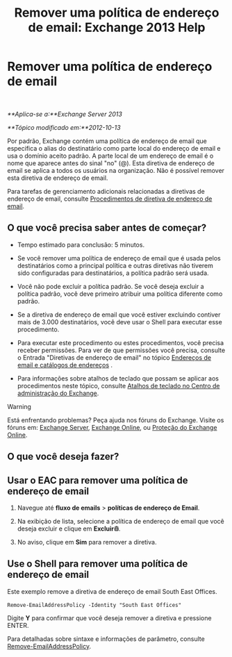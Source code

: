﻿---
title: 'Remover uma política de endereço de email: Exchange 2013 Help'
TOCTitle: Remover uma política de endereço de email
ms:assetid: f1d05223-7d41-406d-8fae-f4227be1c1c2
ms:mtpsurl: https://technet.microsoft.com/pt-br/library/Bb125181(v=EXCHG.150)
ms:contentKeyID: 50486981
ms.date: 05/22/2018
mtps_version: v=EXCHG.150
ms.translationtype: MT
---

# Remover uma política de endereço de email

 

_**Aplica-se a:**Exchange Server 2013_

_**Tópico modificado em:**2012-10-13_

Por padrão, Exchange contém uma política de endereço de email que especifica o alias do destinatário como parte local do endereço de email e usa o domínio aceito padrão. A parte local de um endereço de email é o nome que aparece antes do sinal "no" (@). Esta diretiva de endereço de email se aplica a todos os usuários na organização. Não é possível remover esta diretiva de endereço de email.

Para tarefas de gerenciamento adicionais relacionadas a diretivas de endereço de email, consulte [Procedimentos de diretiva de endereço de email](email-address-policy-procedures-exchange-2013-help.md).

## O que você precisa saber antes de começar?

  - Tempo estimado para conclusão: 5 minutos.

  - Se você remover uma política de endereço de email que é usada pelos destinatários como a principal política e outras diretivas não tiverem sido configuradas para destinatários, a política padrão será usada.

  - Você não pode excluir a política padrão. Se você deseja excluir a política padrão, você deve primeiro atribuir uma política diferente como padrão.

  - Se a diretiva de endereço de email que você estiver excluindo contiver mais de 3.000 destinatários, você deve usar o Shell para executar esse procedimento.

  - Para executar este procedimento ou estes procedimentos, você precisa receber permissões. Para ver de que permissões você precisa, consulte o Entrada "Diretivas de endereço de email" no tópico [Endereços de email e catálogos de endereços](email-addresses-and-address-books-exchange-2013-help.md) .

  - Para informações sobre atalhos de teclado que possam se aplicar aos procedimentos neste tópico, consulte [Atalhos de teclado no Centro de administração do Exchange](keyboard-shortcuts-in-the-exchange-admin-center-exchange-online-protection-help.md).


> [!WARNING]
> Está enfrentando problemas? Peça ajuda nos fóruns do Exchange. Visite os fóruns em: <A href="https://go.microsoft.com/fwlink/p/?linkid=60612">Exchange Server</A>, <A href="https://go.microsoft.com/fwlink/p/?linkid=267542">Exchange Online</A>, ou <A href="https://go.microsoft.com/fwlink/p/?linkid=285351">Proteção do Exchange Online</A>.



## O que você deseja fazer?

## Usar o EAC para remover uma política de endereço de email

1.  Navegue até **fluxo de emails** \> **políticas de endereço de Email**.

2.  Na exibição de lista, selecione a política de endereço de email que você deseja excluir e clique em **Excluir**![Excluir ícone](images/JJ673559.14f639f6-61e8-4418-bbfb-0db14de9d2f5(EXCHG.150).gif "Excluir ícone").

3.  No aviso, clique em **Sim** para remover a diretiva.

## Use o Shell para remover uma política de endereço de email

Este exemplo remove a diretiva de endereço de email South East Offices.

    Remove-EmailAddressPolicy -Identity "South East Offices"

Digite **Y** para confirmar que você deseja remover a diretiva e pressione ENTER.

Para detalhadas sobre sintaxe e informações de parâmetro, consulte [Remove-EmailAddressPolicy](https://technet.microsoft.com/pt-br/library/bb124504\(v=exchg.150\)).


